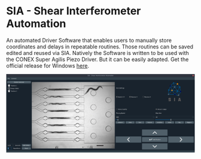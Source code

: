 # SIA - Shear Interferometer Automation
An automated Driver Software that enables users to manually store coordinates and delays in repeatable routines. Those routines can be saved edited and reused via SIA. Natively the Software is written to be used with the CONEX Super Agilis Piezo Driver. But it can be easily adapted.
Get the official release for Windows [here](https://seafile.zfn.uni-bremen.de/f/ede2bf465ff642c0b515/?dl=1).

![Alt text](media/UseCase.png?raw=true "SIA Use Case")
